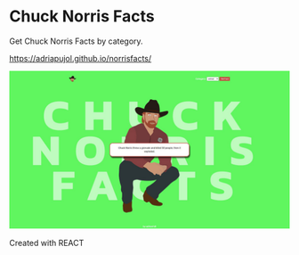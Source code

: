 # Chuck Norris Facts

Get Chuck Norris Facts by category.

https://adriapujol.github.io/norrisfacts/

<a href="https://adriapujol.github.io/norrisfacts/"><img src="images/norrisfacts.JPG" title="ChuckNorrisFacts" alt="ChuckNorrisFacts"></a>

Created with REACT 

